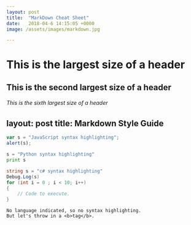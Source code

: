 ```yaml
---
layout: post
title:  "MarkDown Cheat Sheet"
date:   2018-04-6 14:15:05 +0000
image: /assets/images/markdown.jpg

---
```



# This is the largest size of a header
## This is the second largest size of a header
###### This is the sixth largest size of a header


layout: post
title: Markdown Style Guide
---



```javascript
var s = "JavaScript syntax highlighting";
alert(s);
```
 
```python
s = "Python syntax highlighting"
print s
```

```csharp
string s = "c# syntax highlighting"
Debug.Log(s)
for (int i = 0 ; i < 10; i++)
{
    // Code to execute.
}
```


```
No language indicated, so no syntax highlighting. 
But let's throw in a <b>tag</b>.
```